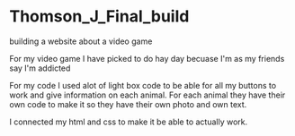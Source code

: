 # Thomson_J_Final_build
 building a website about a video game

 For my video game I have picked to do hay day becuase I'm as my friends say I'm addicted

 For my code I used alot of light box code to be able for all my buttons to work and give information on each animal. For each animal they have their own code to make it so they have their own photo and own text.

 I connected my html and css to make it be able to actually work.

